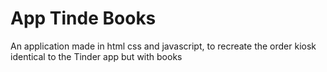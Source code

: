 # App Tinde Books

An application made in html css and javascript, to recreate the order kiosk identical to the Tinder app but with books
